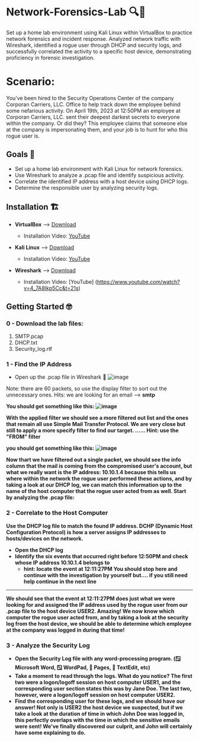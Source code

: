 # Network-Forensics-Lab 🔍🔐

Set up a home lab environment using Kali Linux within VirtualBox to practice network forensics and incident response. Analyzed network traffic with Wireshark, identified a rogue user through DHCP and security logs, and successfully correlated the activity to a specific host device, demonstrating proficiency in forensic investigation.

# Scenario:
You’ve been hired to the Security Operations Center of the company Corporan Carriers, LLC. Office to help track down the employee behind some nefarious activity. On April 19th, 2023 at 12:50PM an employee at Corporan Carriers, LLC. sent their deepest darkest secrets to everyone within the company. Or did they? This employee claims that someone else at the company is impersonating them, and your job is to hunt for who this rogue user is.

## Goals 🎯

* Set up a home lab environment with Kali Linux for network forensics.
* Use Wireshark to analyze a .pcap file and identify suspicious activity.
* Correlate the identified IP address with a host device using DHCP logs.
* Determine the responsible user by analyzing security logs.

## Installation 🏗️

* **VirtualBox** --> [Download](https://www.virtualbox.org/wiki/Downloads)
  - Installation Video: [YouTube](https://www.youtube.com/watch?v=omQ6mLF2zYA&t=0s)

* **Kali Linux** -->  [Download](https://www.kali.org/get-kali/#kali-platforms)
  - Installation Video: [YouTube](https://www.youtube.com/watch?v=vnX1NaF4K-Q)

* **Wireshark** -->  [Download](https://www.wireshark.org/download.html)
  - Installation Video:  [YouTube] (https://www.youtube.com/watch?v=4_7A8Ikp5Cc&t=21s)

## Getting Started 🤓

### 0 - Download the lab files:
  1. SMTP.pcap
  2. DHCP.txt
  3. Security_log.rtf

### 1 - Find the IP Address
* Open up the .pcap file in Wireshark 📄
  ![image](https://github.com/user-attachments/assets/7d81aaa2-d14f-435b-bd19-a44b05419f68)

Note: there are 60 packets, so use the display filter to sort out the unnecessary ones. Hits: we are looking for an email --> <b>smtp<b/>

You should get something like this:
![image](https://github.com/user-attachments/assets/f1c1d9a7-ffd0-4de3-9b04-5559988841b5)

With the applied filter we should see a more filtered out list and the ones that remain all use Simple Mail Transfer Protocol. We are very close but still to apply a more specify filter to find our target. ...... Hint: use the "FROM" filter 

you should get something like this: 
![image](https://github.com/user-attachments/assets/21698138-33b5-40d2-9bb2-a3d394d1ddf1)

Now thart we have filtered out a single packet, we should see the info column that the mail is coming from the compromised user's account, but what we really want is the IP address: <b>10.10.1.4</b> because this tells us where within the network the rogue user performed these actions, and by taking a look at our DHCP log, we can match this information up to the name of the host computer that the rogue user acted from as well.
Start by analyzing the .pcap file:

### 2 - Correlate to the Host Computer
Use the DHCP log file to match the found IP address. DCHP (Dynamic Host Configuration Protocol) is how a server assigns IP addresses to hosts/devices on the network.
* Open the DHCP log
* Identify the six events that occurred right before 12:50PM and check whose IP address <b>10.10.1.4</b> belongs to
    * hint: locate the event at 12:11:27PM
You should stop here and continue with the investigation by yourself but.... if you still need help continue in the next line
------------------------------------------------------------------------------------------------------------------------------------

We should see that the event at 12:11:27PM does just what we were looking for and assigned the IP address used by the rogue user from our .pcap file to the host device <b>USER2</b>. Amazing! We now know which computer the rogue user acted from, and by taking a look at the security log from the host device, we should be able to determine which employee at the company was logged in during that time!

### 3 - Analyze the Security Log
* Open the Security Log file with any word-processing program. (🪟 Microsoft Word, 🪟 WordPad, 🍏 Pages, 🍏 TextEdit, etc)
* Take a moment to read through the logs. What do you notice?
The first two were a logon/logoff session on host computer USER1, and the corresponding user section states this was by Jane Doe. The last two, however, were a logon/logoff session on host computer USER2.
* Find the corresponding user for these logs, and we should have our answer!
Not only is USER2 the host device we suspected, but if we take a look at the duration of time in which John Doe was logged in, this perfectly overlaps with the time in which the sensitive emails were sent! We’ve finally discovered our culprit, and John will certainly have some explaining to do.
